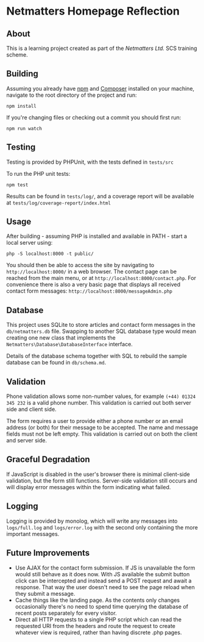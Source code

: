 # Netmatters Homepage Reflection

## About
This is a learning project created as part of the *Netmatters Ltd.* SCS training scheme.

## Building
Assuming you already have [npm](https://www.npmjs.com/get-npm) and [Composer](https://getcomposer.org/) installed on your machine, navigate to the root directory of the project and run:
```
npm install
```

If you're changing files or checking out a commit you should first run:
```
npm run watch
```

## Testing
Testing is provided by PHPUnit, with the tests defined in `tests/src`

To run the PHP unit tests:
```
npm test
```

Results can be found in `tests/log/`, and a coverage report will be available at `tests/log/coverage-report/index.html`

## Usage
After building - assuming PHP is installed and available in PATH - start a local server using:
```
php -S localhost:8000 -t public/
```

You should then be able to access the site by navigating to `http://localhost:8000/` in a web browser. The contact page can be reached from the main menu, or at `http://localhost:8000/contact.php`. For convenience there is also a very basic page that displays all received contact form messages: `http://localhost:8000/messageAdmin.php`

## Database
This project uses SQLite to store articles and contact form messages in the `db/netmatters.db` file. Swapping to another SQL database type would mean creating one new class that implements the `Netmatters\Database\DatabaseInterface` interface.

Details of the database schema together with SQL to rebuild the sample database can be found in `db/schema.md`.

## Validation
Phone validation allows some non-number values, for example `(+44) 01324 345 232` is a valid phone number. This validation is carried out both server side and client side.

The form requires a user to provide either a phone number or an email address (or both) for their message to be accepted. The name and message fields must not be left empty. This validation is carried out on both the client and server side.

## Graceful Degradation
If JavaScript is disabled in the user's browser there is minimal client-side validation, but the form still functions. Server-side validation still occurs and will display error messages within the form indicating what failed.

## Logging
Logging is provided by monolog, which will write any messages into `logs/full.log` and `logs/error.log` with the second only containing the more important messages.

## Future Improvements
* Use AJAX for the contact form submission. If JS is unavailable the form would still behave as it does now. With JS available the submit button click can be intercepted and instead send a POST request and await a response. That way the user doesn't need to see the page reload when they submit a message.
* Cache things like the landing page. As the contents only changes occasionally there's no need to spend time querying the database of recent posts separately for every visitor.
* Direct all HTTP requests to a single PHP script which can read the requested URI from the headers and route the request to create whatever view is required, rather than having discrete .php pages.
